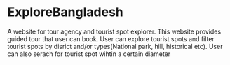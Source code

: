 # ExploreBangladesh 

A website for tour agency and tourist spot explorer. This website provides guided tour that user can book. User can explore tourist spots and filter tourist spots by disrict and/or types(National park, hill, historical etc). User can also serach for tourist spot wihtin a certain diameter
